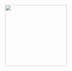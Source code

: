 
<p style="font-size:14px" align="right">


<p align="center">
 <img height="200" height="auto" src="https://i.postimg.cc/Jz7zcPfM/logo3.png">

